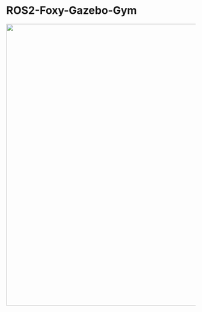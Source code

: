 # ROS2-Foxy-Gazebo-Gym

<p align = "left">
  <img src = "https://github.com/user-attachments/assets/0c5c5d43-d374-4e8f-a69d-5a1bebd38af8" width = 750 />
</p>
